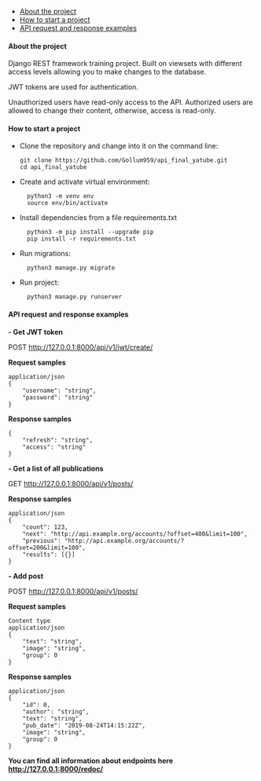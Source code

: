 - [About the project](#about-the-project)
- [How to start a project](#how-to-start-a-project)
- [API request and response examples](#api-request-and-response-examples)

#### About the project

Django REST framework training project. Built on viewsets with different access levels allowing you to make changes to the database.

JWT tokens are used for authentication.

Unauthorized users have read-only access to the API. Authorized users are allowed to change their content, otherwise, access is read-only.

#### How to start a project

- 	Clone the repository and change into it on the command line:

        git clone https://github.com/Gollum959/api_final_yatube.git
        cd api_final_yatube
- Create and activate virtual environment:

        python3 -m venv env
        source env/bin/activate
- Install dependencies from a file requirements.txt

        python3 -m pip install --upgrade pip
        pip install -r requirements.txt
- Run migrations:

        python3 manage.py migrate
- Run project:

        python3 manage.py runserver

#### API request and response examples

**- Get JWT token**

POST http://127.0.0.1:8000/api/v1/jwt/create/

**Request samples**

    application/json
    {
    	"username": "string",
    	"password": "string"
    }
**Response samples**

    {
    	"refresh": "string",
    	"access": "string"
    }

**- Get a list of all publications**

GET http://127.0.0.1:8000/api/v1/posts/

**Response samples**

    application/json
    {
    	"count": 123,
    	"next": "http://api.example.org/accounts/?offset=400&limit=100",
    	"previous": "http://api.example.org/accounts/?offset=200&limit=100",
    	"results": [{}]
    }

**- Add post**

POST http://127.0.0.1:8000/api/v1/posts/

**Request samples**

    Content type
    application/json
    {
        "text": "string",
        "image": "string",
        "group": 0
    }

**Response samples**

    application/json
    {
        "id": 0,
        "author": "string",
        "text": "string",
        "pub_date": "2019-08-24T14:15:22Z",
        "image": "string",
        "group": 0
    }

**You can find all information about endpoints here http://127.0.0.1:8000/redoc/**
